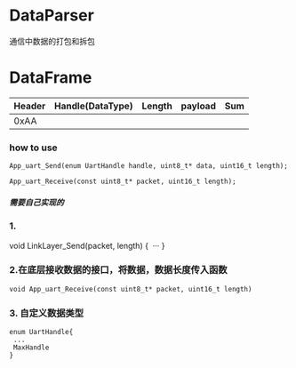 # DataParser
通信中数据的打包和拆包

# DataFrame
Header | Handle(DataType) | Length | payload | Sum
-------| -----------------| -------| --------| ----
0xAA   | 

### how to use
```
App_uart_Send(enum UartHandle handle, uint8_t* data, uint16_t length);

App_uart_Receive(const uint8_t* packet, uint16_t length);

```

##### 需要自己实现的
### 1.
void LinkLayer_Send(packet, length)
{
  ···
}

### 2.在底层接收数据的接口，将数据，数据长度传入函数
```
void App_uart_Receive(const uint8_t* packet, uint16_t length)
```

### 3. 自定义数据类型
```
enum UartHandle{
 ...
 MaxHandle
}
```
